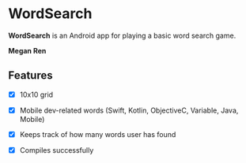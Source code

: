 # WordSearch

**WordSearch** is an Android app for playing a basic word search game. 

**Megan Ren**

## Features

* [x] 10x10 grid
* [x] Mobile dev-related words (Swift, Kotlin, ObjectiveC, Variable, Java, Mobile)
* [x] Keeps track of how many words user has found
* [x] Compiles successfully



